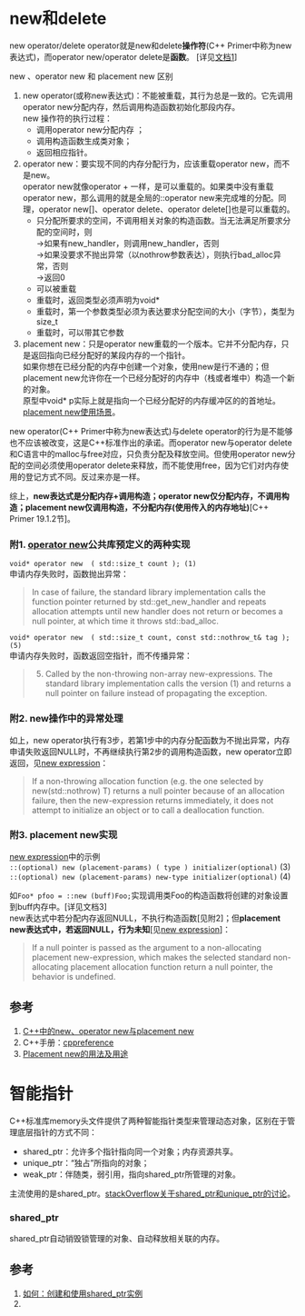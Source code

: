 # new和delete

new operator/delete operator就是new和delete**操作符**(C++ Primer中称为new表达式)，而operator new/operator delete是**函数**。 [详见[文档1](https://www.cnblogs.com/luxiaoxun/archive/2012/08/10/2631812.html)]

new 、operator new 和 placement new 区别  
1. new operator(或称new表达式)：不能被重载，其行为总是一致的。它先调用operator new分配内存，然后调用构造函数初始化那段内存。  
  new 操作符的执行过程：
    - 调用operator new分配内存 ；
    - 调用构造函数生成类对象；
    - 返回相应指针。
2. operator new：要实现不同的内存分配行为，应该重载operator new，而不是new。  
operator new就像operator + 一样，是可以重载的。如果类中没有重载operator new，那么调用的就是全局的::operator new来完成堆的分配。同理，operator new[]、operator delete、operator delete[]也是可以重载的。
    - 只分配所要求的空间，不调用相关对象的构造函数。当无法满足所要求分配的空间时，则  
        ->如果有new_handler，则调用new_handler，否则  
        ->如果没要求不抛出异常（以nothrow参数表达），则执行bad_alloc异常，否则  
        ->返回0  
    - 可以被重载
    - 重载时，返回类型必须声明为void*
    - 重载时，第一个参数类型必须为表达要求分配空间的大小（字节），类型为size_t
    - 重载时，可以带其它参数
3. placement new：只是operator new重载的一个版本。它并不分配内存，只是返回指向已经分配好的某段内存的一个指针。  
如果你想在已经分配的内存中创建一个对象，使用new是行不通的；但placement new允许你在一个已经分配好的内存中（栈或者堆中）构造一个新的对象。  
原型中void* p实际上就是指向一个已经分配好的内存缓冲区的的首地址。[placement new使用场景](https://www.geeksforgeeks.org/placement-new-operator-cpp/)。

new operator(C++ Primer中称为new表达式)与delete operator的行为是不能够也不应该被改变，这是C++标准作出的承诺。而operator new与operator delete和C语言中的malloc与free对应，只负责分配及释放空间。但使用operator new分配的空间必须使用operator delete来释放，而不能使用free，因为它们对内存使用的登记方式不同。反过来亦是一样。

综上，**new表达式是分配内存+调用构造；operator new仅分配内存，不调用构造；placement new仅调用构造，不分配内存(使用传入的内存地址)**[C++ Primer 19.1.2节]。  

### 附1. [operator new](https://en.cppreference.com/w/cpp/memory/new/operator_new)公共库预定义的两种实现  

`void* operator new  ( std::size_t count ); (1)`  
申请内存失败时，函数抛出异常：
> In case of failure, the standard library implementation calls the function pointer returned by std::get_new_handler and repeats allocation attempts until new handler does not return or becomes a null pointer, at which time it throws std::bad_alloc.  

`void* operator new  ( std::size_t count, const std::nothrow_t& tag ); (5)`  
申请内存失败时，函数返回空指针，而不传播异常：  
> 5) Called by the non-throwing non-array new-expressions. The standard library implementation calls the version (1) and returns a null pointer on failure instead of propagating the exception.

### 附2. new操作中的异常处理
如上，new operator执行有3步，若第1步中的内存分配函数为不抛出异常，内存申请失败返回NULL时，不再继续执行第2步的调用构造函数，new operator立即返回，见[new expression](https://en.cppreference.com/w/cpp/language/new)：   
> If a non-throwing allocation function (e.g. the one selected by new(std::nothrow) T) returns a null pointer because of an allocation failure, then the new-expression returns immediately, it does not attempt to initialize an object or to call a deallocation function. 

### 附3. placement new实现

[new expression](https://en.cppreference.com/w/cpp/language/new)中的示例  
`::(optional) new (placement-params) ( type ) initializer(optional)`	(3)	  
`::(optional) new (placement-params) new-type initializer(optional)`	(4)	  

如`Foo* pfoo = ::new (buff)Foo;`实现调用类Foo的构造函数将创建的对象设置到buff内存中。[详见文档3]   
new表达式中若分配内存返回NULL，不执行构造函数[见附2]；但**placement new表达式中，若返回NULL，行为未知**[见[new expression](https://en.cppreference.com/w/cpp/language/new)]：
> If a null pointer is passed as the argument to a non-allocating placement new-expression, which makes the selected standard non-allocating placement allocation function return a null pointer, the behavior is undefined.

## 参考
1. [C++中的new、operator new与placement new](https://www.cnblogs.com/luxiaoxun/archive/2012/08/10/2631812.html)
2. C++手册：[cppreference](https://en.cppreference.com/w/)
3. [Placement new的用法及用途](http://www.cppblog.com/kongque/archive/2010/02/20/108093.html)

# 智能指针
C++标准库memory头文件提供了两种智能指针类型来管理动态对象，区别在于管理底层指针的方式不同：   
- shared_ptr：允许多个指针指向同一个对象；内存资源共享。  
- unique_ptr：“独占”所指向的对象；  
- weak_ptr：伴随类，弱引用，指向shared_ptr所管理的对象。  

主流使用的是shared_ptr。[stackOverflow关于shared_ptr和unique_ptr的讨论](https://stackoverflow.com/questions/15648844/using-smart-pointers-for-class-members)。  

### shared_ptr
shared_ptr自动销毁锁管理的对象、自动释放相关联的内存。

## 参考
1. [如何：创建和使用shared_ptr实例](https://docs.microsoft.com/zh-cn/cpp/cpp/how-to-create-and-use-shared-ptr-instances?view=msvc-170)
2. 

